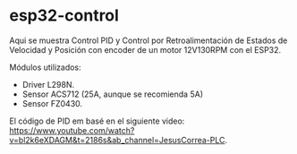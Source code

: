 # esp32-control

Aqui se muestra Control PID y Control por Retroalimentación de Estados de Velocidad y Posición con encoder de un motor 12V130RPM  con el ESP32.

Módulos utilizados:
- Driver L298N.
- Sensor ACS712 (25A, aunque se recomienda 5A)
- Sensor FZ0430.

El código de PID em basé en el siguiente video: https://www.youtube.com/watch?v=bl2k6eXDAGM&t=2186s&ab_channel=JesusCorrea-PLC.


